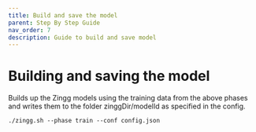 ```yaml
---
title: Build and save the model
parent: Step By Step Guide
nav_order: 7
description: Guide to build and save model
---
```


# Building and saving the model

Builds up the Zingg models using the training data from the above phases and writes them to the folder zinggDir/modelId as specified in the config.

```
./zingg.sh --phase train --conf config.json
```
